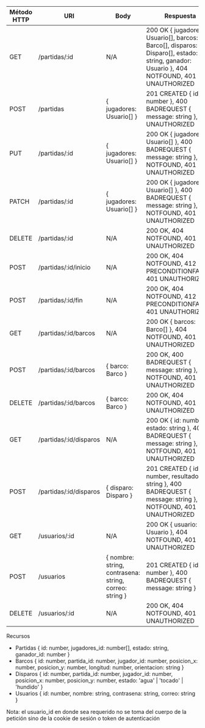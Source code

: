 | Método HTTP  | URI | Body | Respuesta |
| ------------- | ------------- | ------------- | ------------- |
| GET  | /partidas/:id  | N/A | 200 OK { jugadores: Usuario[], barcos: Barco[], disparos: Disparo[], estado: string, ganador: Usuario }, 404 NOTFOUND, 401 UNAUTHORIZED
| POST  | /partidas  | { jugadores: Usuario[] } | 201 CREATED { id: number }, 400 BADREQUEST { message: string }, 401 UNAUTHORIZED
| PUT  | /partidas/:id  | { jugadores: Usuario[] } | 200 OK { jugadores: Usuario[] }, 400 BADREQUEST { message: string }, 404 NOTFOUND, 401 UNAUTHORIZED
| PATCH  | /partidas/:id  | { jugadores: Usuario[] } | 200 OK { jugadores: Usuario[] }, 400 BADREQUEST { message: string }, 404 NOTFOUND, 401 UNAUTHORIZED
| DELETE  | /partidas/:id  | N/A | 200 OK, 404 NOTFOUND, 401 UNAUTHORIZED
| POST  | /partidas/:id/inicio  | N/A | 200 OK, 404 NOTFOUND, 412 PRECONDITIONFAILED, 401 UNAUTHORIZED
| POST  | /partidas/:id/fin  | N/A | 200 OK, 404 NOTFOUND, 412 PRECONDITIONFAILED, 401 UNAUTHORIZED
| GET  | /partidas/:id/barcos  | N/A | 200 OK { barcos: Barco[] }, 404 NOTFOUND, 401 UNAUTHORIZED
| POST  | /partidas/:id/barcos  | { barco: Barco } | 200 OK, 400 BADREQUEST { message: string }, 404 NOTFOUND, 401 UNAUTHORIZED
| DELETE  | /partidas/:id/barcos  | { barco: Barco } | 200 OK, 404 NOTFOUND, 401 UNAUTHORIZED
| GET  | /partidas/:id/disparos  | N/A | 200 OK { id: number, estado: string }, 400 BADREQUEST { message: string }, 404 NOTFOUND, 401 UNAUTHORIZED
| POST  | /partidas/:id/disparos  | { disparo: Disparo } | 201 CREATED { id: number, resultado: string }, 400 BADREQUEST { message: string }, 404 NOTFOUND, 401 UNAUTHORIZED
| GET  | /usuarios/:id  | N/A | 200 OK { usuario: Usuario }, 404 NOTFOUND, 401 UNAUTHORIZED
| POST  | /usuarios  | { nombre: string, contrasena: string, correo: string } | 201 CREATED { id: number }, 400 BADREQUEST { message: string }
| DELETE  | /usuarios/:id  | N/A | 200 OK, 404 NOTFOUND, 401 UNAUTHORIZED

Recursos
 - Partidas  { id: number, jugadores_id: number[], estado: string, ganador_id: number }
 - Barcos    { id: number, partida_id: number, jugador_id: number, posicion_x: number, posicion_y: number, longitud: number, orientacion: string }
 - Disparos  { id: number, partida_id: number, jugador_id: number, posicion_x: number, posicion_y: number, estado: 'agua' | 'tocado' | 'hundido' }
 - Usuarios  { id: number, nombre: string, contrasena: string, correo: string }

Nota: el usuario_id en donde sea requerido no se toma del cuerpo de la petición sino de la cookie de sesión o token de autenticación